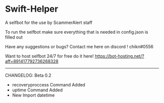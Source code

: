 # Swift-Helper
A selfbot for the use by ScammerAlert staff

To run the selfbot make sure everything that is needed in config.json is filled out 

Have any suggestions or bugs? 
Contact me here on discord 
! chikn#0556


Want to host selfbot 24/7 for free do it here!
https://bot-hosting.net/?aff=891417792736268328

--------------------
CHANGELOG: Beta 0.2
- recoveryproccess Command Added
- uptime Command Added
- New Import datetime
